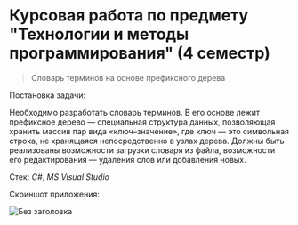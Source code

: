 # Курсовая работа по предмету "Технологии и методы программирования" (4 семестр)

> Словарь терминов на основе префиксного дерева

Постановка задачи: 

Необходимо разработать словарь терминов. В его основе лежит префиксное дерево — специальная структура данных, позволяющая хранить массив пар вида «ключ–значение», где ключ — это символьная строка, не хранящаяся непосредственно в узлах дерева. Должны быть реализованы возможности загрузки словаря из файла, возможности его редактирования — удаления слов или добавления новых.

Стек: _C#_, _MS Visual Studio_

Скриншот приложения:

![Без заголовка](https://github.com/maximkhafaev/Course-work-Dictionary/assets/133359009/461051b1-e8ab-4a9f-93bc-6ca15ee7887f)
